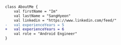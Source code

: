 ```diff

class AboutMe {
    val firstName = "Im"
    val lastName = "SangHyeon"
    val linkedin = "https://www.linkedin.com/feed/"
-   val experienceYears = 5
+   val experienceYears = 6
    val role = "Android Engineer"
}

```

<!--
**Ish0410/Ish0410** is a ✨ _special_ ✨ repository because its `README.md` (this file) appears on your GitHub profile.

Here are some ideas to get you started:

- 🔭 I’m currently working on ...
- 🌱 I’m currently learning ...
- 👯 I’m looking to collaborate on ...
- 🤔 I’m looking for help with ...
- 💬 Ask me about ...
- 📫 How to reach me: ...
- 😄 Pronouns: ...
- ⚡ Fun fact: ...
-->


